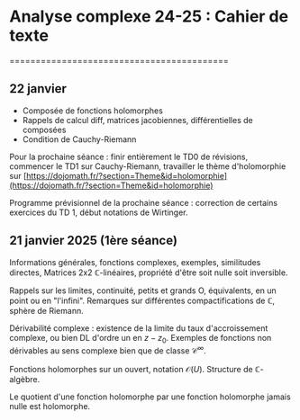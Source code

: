 # Analyse complexe 24-25 : Cahier de texte
==========================================




22 janvier
----------

- Composée de fonctions holomorphes
- Rappels de calcul diff, matrices jacobiennes, différentielles de composées
- Condition de Cauchy-Riemann

Pour la prochaine séance : finir entièrement le TD0 de révisions, commencer le TD1 sur Cauchy-Riemann, travailler le thème d'holomorphie sur [https://dojomath.fr/?section=Theme&id=holomorphie](https://dojomath.fr/?section=Theme&id=holomorphie)

Programme prévisionnel de la prochaine séance : correction de certains exercices du TD 1, début notations de Wirtinger.




21 janvier 2025 (1ère séance)
---------------

Informations générales, fonctions complexes, exemples, similitudes directes, Matrices 2x2 $\mathbb C$-linéaires, propriété d'être soit nulle soit inversible.

Rappels sur les limites, continuité, petits et grands O, équivalents, en un point ou en "l'infini". Remarques sur différentes compactifications de $\mathbb C$, sphère de Riemann.

Dérivabilité complexe : existence de la limite du taux d'accroissement complexe, ou bien DL d'ordre un en $z-z_0$.
Exemples de fonctions non dérivables au sens complexe bien que de classe $\mathcal C^\infty$.

Fonctions holomorphes sur un ouvert, notation $\mathcal O(U)$. Structure de $\mathbb C$-algèbre.

Le quotient d'une fonction holomorphe par une fonction holomorphe jamais nulle est holomorphe.
